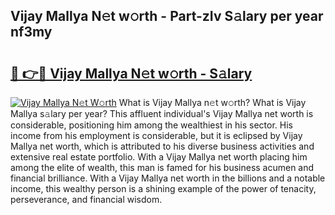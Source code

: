 ## Vijay Mallya N𝚎t w𝚘rth - Part-zIv S𝚊lary per year nf3my

# <h2><a href="http://gc3dc0.nevu.top/?p=Vijay+Mallya">🔗 👉🔴 Vijay Mallya N𝚎t w𝚘rth - S𝚊lary</a></h2>

[![Vijay Mallya N𝚎t W𝚘rth](https://i.imgur.com/Oavwk0R.jpeg)](http://gc3dc0.nevu.top/?p=Vijay+Mallya)
What is Vijay Mallya n𝚎t w𝚘rth? What is Vijay Mallya s𝚊lary per year?
This affluent individual's Vijay Mallya net worth is considerable, positioning him among the wealthiest in his sector. His income from his employment is considerable, but it is eclipsed by Vijay Mallya net worth, which is attributed to his diverse business activities and extensive real estate portfolio. With a Vijay Mallya net worth placing him among the elite of wealth, this man is famed for his business acumen and financial brilliance. With a Vijay Mallya net worth in the billions and a notable income, this wealthy person is a shining example of the power of tenacity, perseverance, and financial wisdom.
